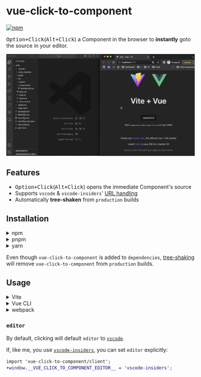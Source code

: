 # vue-click-to-component

[![npm](https://img.shields.io/npm/v/vue-click-to-component)](https://www.npmjs.com/package/vue-click-to-component)

<kbd>Option+Click</kbd>(<kbd>Alt+Click</kbd>) a Component in the browser to **instantly** goto the source in your editor.

![Vite Demo](./images/vite.webp)

## Features

- <kbd>Option+Click</kbd>(<kbd>Alt+Click</kbd>) opens the immediate Component's source
- Supports `vscode` & `vscode-insiders`' [URL handling](https://code.visualstudio.com/docs/editor/command-line#_opening-vs-code-with-urls)
- Automatically **tree-shaken** from `production` builds

## Installation

<details>
<summary>npm</summary>

```shell
npm install vue-click-to-component
```

</details>

<details>
<summary>pnpm</summary>

```shell
pnpm add vue-click-to-component
```

</details>

<details>
<summary>yarn</summary>

```shell
yarn add vue-click-to-component
```

</details>

Even though `vue-click-to-component` is added to `dependencies`, [tree-shaking](https://esbuild.github.io/api/#tree-shaking) will remove `vue-click-to-component` from `production` builds.

## Usage

<details>
<summary>Vite</summary>

[`vite.config.ts`](./examples/vite/vite.config.ts#L7)

```diff
+import { defineConfig } from 'vite'
import vue from '@vitejs/plugin-vue'
import vueClickToComponent from 'vue-click-to-component/vite-plugin';

// https://vitejs.dev/config/
export default defineConfig({
-  plugins: [vue()],
+  plugins: [vueClickToComponent(), vue()],
})
```

[`main.ts`](./examples/vite/src/main.ts#L4)

```diff
import { createApp } from 'vue'
import './style.css'
import App from './App.vue'
+import 'vue-click-to-component/client';

createApp(App).mount('#app')
```

</details>

<details>
<summary>Vue CLI</summary>

[`vue.config.js`](./examples/vue-cli/vue.config.js#L6-L8)

```diff
const { defineConfig } = require("@vue/cli-service");
+const vueClickToComponent = require("vue-click-to-component/vue-cli-plugin");

module.exports = defineConfig({
  transpileDependencies: true,
+  chainWebpack: (config) => {
+    vueClickToComponent(config);
+  },
});
```

[`main.js`](./examples/vue-cli/src/main.js#L3)

```diff
import Vue from 'vue'
import App from './App.vue'
+import 'vue-click-to-component/client.js'

Vue.config.productionTip = false

new Vue({
  render: h => h(App),
}).$mount('#app')
```

</details>

<details>
<summary>webpack</summary>

[`webpack.config.js`](./examples/webpack/webpack.config.js#L31-L35)

```diff
module: {
  rules: [
+    {
+        test: /\.vue$/,
+        enforce: 'pre',
+        loader: 'vue-click-to-component/loader',
+    },
    {
        test: /\.vue$/,
        loader: 'vue-loader',
    },
  ],
},
```

[`main.js`](./examples/webpack/src/index.js#L3)

```diff
import { createApp } from "vue";
import App from "./App.vue";
+import "vue-click-to-component/client.js";

createApp(App).mount("#app");
```

[`package.json`](./examples/webpack/package.json#L10)

```diff
"scripts": {
-  "serve": "webpack serve"
+  "serve": "NODE_ENV=development webpack serve"
},
```

</details>

### `editor`

By default, clicking will default `editor` to [`vscode`](https://code.visualstudio.com/).

If, like me, you use [`vscode-insiders`](https://code.visualstudio.com/insiders/), you can set `editor` explicitly:

```diff
import 'vue-click-to-component/client';
+window.__VUE_CLICK_TO_COMPONENT_EDITOR__ = 'vscode-insiders';
```
